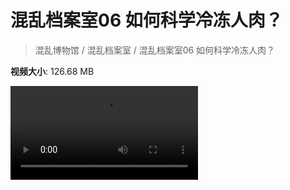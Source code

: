 # 混乱档案室06 如何科学冷冻人肉？

> 混乱博物馆 / 混乱档案室 / 混乱档案室06 如何科学冷冻人肉？

**视频大小**: 126.68 MB

<div class="video"><video src="https://file.hsyhx.top/video/混乱博物馆/混乱档案室/06.mp4" controls preload>🤔 您的浏览器不支持 video 标签</video></div>